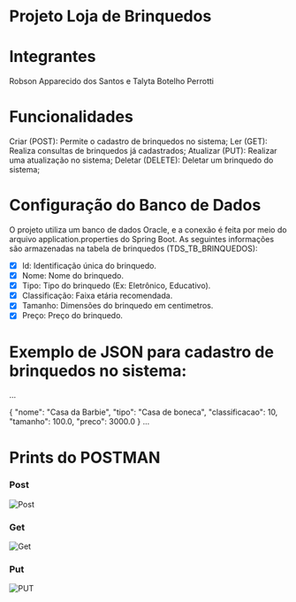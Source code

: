 # Projeto Loja de Brinquedos 

# Integrantes
Robson Apparecido dos Santos e Talyta Botelho Perrotti

# Funcionalidades
Criar (POST): Permite o cadastro de brinquedos no sistema;
Ler (GET): Realiza consultas de brinquedos já cadastrados;
Atualizar (PUT): Realizar uma atualização no sistema;
Deletar (DELETE): Deletar um brinquedo do sistema;

# Configuração do Banco de Dados
O projeto utiliza um banco de dados Oracle, e a conexão é feita por meio do arquivo application.properties do Spring Boot. As seguintes informações são armazenadas na tabela de brinquedos (TDS_TB_BRINQUEDOS):

- [X] Id: Identificação única do brinquedo.
- [X] Nome: Nome do brinquedo.
- [X] Tipo: Tipo do brinquedo (Ex: Eletrônico, Educativo).
- [X] Classificação: Faixa etária recomendada.
- [X] Tamanho: Dimensões do brinquedo em centimetros.
- [X] Preço: Preço do brinquedo.

# Exemplo de JSON para cadastro de brinquedos no sistema:

...

{
  "nome": "Casa da Barbie",
  "tipo": "Casa de boneca",
  "classificacao": 10,
  "tamanho": 100.0,
  "preco": 3000.0
}
...

# Prints do POSTMAN

### Post
![Post](https://github.com/user-attachments/assets/2f43e345-5d90-4e38-af4b-c33f867ba7ce)

### Get
![Get](https://github.com/user-attachments/assets/5ee8aaa0-5ad8-4a76-b70e-d286ad48c5fc)

### Put
![PUT](https://github.com/user-attachments/assets/0f087268-1c8d-45d2-92f8-45de2d1c92de)


